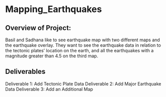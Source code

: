 # Mapping_Earthquakes

## Overview of Project:
Basil and Sadhana like to see earthquake map with two different maps and the earthquake overlay. They want to see the earthquake data in relation 
to the tectonic plates’ location on the earth, and all the earthquakes with a magnitude greater than 4.5 on the third map.

## Deliverables
Deliverable 1: Add Tectonic Plate Data
Deliverable 2: Add Major Earthquake Data
Deliverable 3: Add an Additional Map

